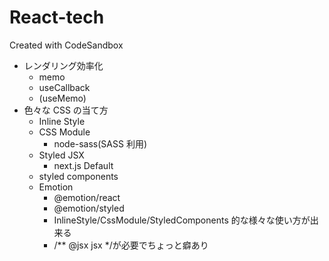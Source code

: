 # React-tech

Created with CodeSandbox

- レンダリング効率化
  - memo
  - useCallback
  - (useMemo)
- 色々な CSS の当て方
  - Inline Style
  - CSS Module
    - node-sass(SASS 利用)
  - Styled JSX
    - next.js Default
  - styled components
  - Emotion
    - @emotion/react
    - @emotion/styled
    - InlineStyle/CssModule/StyledComponents 的な様々な使い方が出来る
    - /\*\* @jsx jsx \*/が必要でちょっと癖あり
